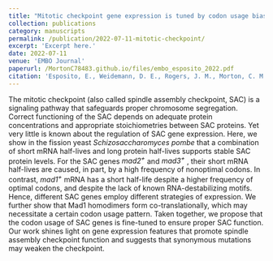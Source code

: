 ```yaml
---
title: "Mitotic checkpoint gene expression is tuned by codon usage bias"
collection: publications
category: manuscripts
permalink: /publication/2022-07-11-mitotic-checkpoint/
excerpt: 'Excerpt here.'
date: 2022-07-11
venue: 'EMBO Journal'
paperurl: /MortonC78483.github.io/files/embo_esposito_2022.pdf
citation: 'Esposito, E., Weidemann, D. E., Rogers, J. M., Morton, C. M., Baybay, E. K., Chen, J., & Hauf, S. (2022). &quot;Mitotic checkpoint gene expression is tuned by codon usage bias&quot;. <i>The EMBO journal</i>, 41(15), e107896.'
---
```


The mitotic checkpoint (also called spindle assembly checkpoint, SAC) is a signaling pathway that safeguards proper chromosome segregation. Correct functioning of the SAC depends on adequate protein concentrations and appropriate stoichiometries between SAC proteins. Yet very little is known about the regulation of SAC gene expression. Here, we show in the fission yeast <i>Schizosaccharomyces pombe</i> that a combination of short mRNA half-lives and long protein half-lives supports stable SAC protein levels. For the SAC genes <i>mad2<sup>+</sup></i> and <i>mad3<sup>+</sup></i> , their short mRNA half-lives are caused, in part, by a high frequency of nonoptimal codons. In contrast, <i>mad1<sup>+</sup></i> mRNA has a short half-life despite a higher frequency of optimal codons, and despite the lack of known RNA-destabilizing motifs. Hence, different SAC genes employ different strategies of expression. We further show that Mad1 homodimers form co-translationally, which may necessitate a certain codon usage pattern. Taken together, we propose that the codon usage of SAC genes is fine-tuned to ensure proper SAC function. Our work shines light on gene expression features that promote spindle assembly checkpoint function and suggests that synonymous mutations may weaken the checkpoint.

